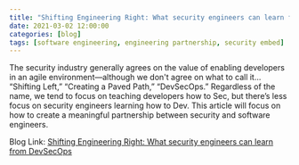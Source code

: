 ```yaml
---
title: "Shifting Engineering Right: What security engineers can learn from DevSecOps"
date: 2021-03-02 12:00:00
categories: [blog]
tags: [software engineering, engineering partnership, security embed]
---
```


The security industry generally agrees on the value of enabling developers in an agile environment—although we don't agree on what to call it… “Shifting Left,” “Creating a Paved Path,” “DevSecOps.” Regardless of the name, we tend to focus on teaching developers how to Sec, but there’s less focus on security engineers learning how to Dev. This article will focus on how to create a meaningful partnership between security and software engineers.

Blog Link: [Shifting Engineering Right: What security engineers can learn from DevSecOps](https://segment.com/blog/shifting-engineering-right/)
